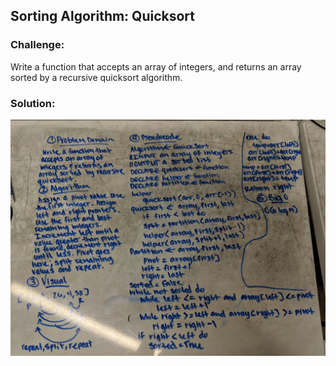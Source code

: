 ## Sorting Algorithm: Quicksort

### Challenge:
Write a function that accepts an array of integers, and returns an array sorted by a recursive quicksort algorithm.

### Solution:
![Whiteboarding](https://github.com/katcosgrove/data-structures-and-algorithms/blob/master/assets/quicksort.jpg)